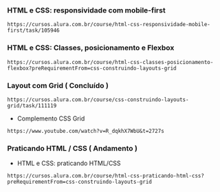 ### HTML e CSS: responsividade com mobile-first
```
https://cursos.alura.com.br/course/html-css-responsividade-mobile-first/task/105946
```

### HTML e CSS: Classes, posicionamento e Flexbox
```
https://cursos.alura.com.br/course/html-css-classes-posicionamento-flexbox?preRequirementFrom=css-construindo-layouts-grid
```

### Layout com Grid ( Concluído )
```
https://cursos.alura.com.br/course/css-construindo-layouts-grid/task/111119
```

* Complemento CSS Grid
```
https://www.youtube.com/watch?v=R_dqkhX7WbU&t=2727s
```

### Praticando HTML / CSS ( Andamento )
* HTML e CSS: praticando HTML/CSS
```
https://cursos.alura.com.br/course/html-css-praticando-html-css?preRequirementFrom=css-construindo-layouts-grid
```